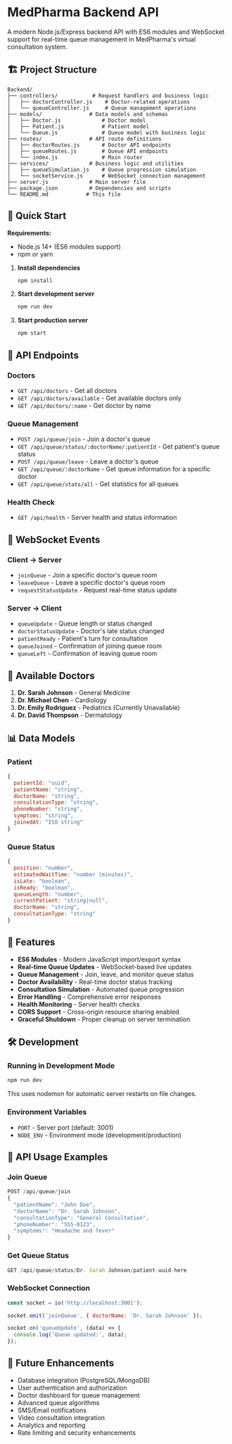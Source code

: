 # MedPharma Backend API

A modern Node.js/Express backend API with ES6 modules and WebSocket support for real-time queue management in MedPharma's virtual consultation system.

## 🏗️ Project Structure

```
Backend/
├── controllers/           # Request handlers and business logic
│   ├── doctorController.js    # Doctor-related operations
│   └── queueController.js     # Queue management operations
├── models/               # Data models and schemas
│   ├── Doctor.js             # Doctor model
│   ├── Patient.js            # Patient model
│   └── Queue.js              # Queue model with business logic
├── routes/               # API route definitions
│   ├── doctorRoutes.js       # Doctor API endpoints
│   ├── queueRoutes.js        # Queue API endpoints
│   └── index.js              # Main router
├── services/             # Business logic and utilities
│   ├── queueSimulation.js    # Queue progression simulation
│   └── socketService.js      # WebSocket connection management
├── server.js             # Main server file
├── package.json          # Dependencies and scripts
└── README.md            # This file
```

## 🚀 Quick Start

**Requirements:**
- Node.js 14+ (ES6 modules support)
- npm or yarn

1. **Install dependencies**
   ```bash
   npm install
   ```

2. **Start development server**
   ```bash
   npm run dev
   ```

3. **Start production server**
   ```bash
   npm start
   ```

## 📡 API Endpoints

### Doctors
- `GET /api/doctors` - Get all doctors
- `GET /api/doctors/available` - Get available doctors only
- `GET /api/doctors/:name` - Get doctor by name

### Queue Management
- `POST /api/queue/join` - Join a doctor's queue
- `GET /api/queue/status/:doctorName/:patientId` - Get patient's queue status
- `POST /api/queue/leave` - Leave a doctor's queue
- `GET /api/queue/:doctorName` - Get queue information for a specific doctor
- `GET /api/queue/stats/all` - Get statistics for all queues

### Health Check
- `GET /api/health` - Server health and status information

## 🔄 WebSocket Events

### Client → Server
- `joinQueue` - Join a specific doctor's queue room
- `leaveQueue` - Leave a specific doctor's queue room
- `requestStatusUpdate` - Request real-time status update

### Server → Client
- `queueUpdate` - Queue length or status changed
- `doctorStatusUpdate` - Doctor's late status changed
- `patientReady` - Patient's turn for consultation
- `queueJoined` - Confirmation of joining queue room
- `queueLeft` - Confirmation of leaving queue room

## 🏥 Available Doctors

1. **Dr. Sarah Johnson** - General Medicine
2. **Dr. Michael Chen** - Cardiology
3. **Dr. Emily Rodriguez** - Pediatrics (Currently Unavailable)
4. **Dr. David Thompson** - Dermatology

## 📊 Data Models

### Patient
```javascript
{
  patientId: "uuid",
  patientName: "string",
  doctorName: "string",
  consultationType: "string",
  phoneNumber: "string",
  symptoms: "string",
  joinedAt: "ISO string"
}
```

### Queue Status
```javascript
{
  position: "number",
  estimatedWaitTime: "number (minutes)",
  isLate: "boolean",
  isReady: "boolean",
  queueLength: "number",
  currentPatient: "string|null",
  doctorName: "string",
  consultationType: "string"
}
```

## 🔧 Features

- **ES6 Modules** - Modern JavaScript import/export syntax
- **Real-time Queue Updates** - WebSocket-based live updates
- **Queue Management** - Join, leave, and monitor queue status
- **Doctor Availability** - Real-time doctor status tracking
- **Consultation Simulation** - Automated queue progression
- **Error Handling** - Comprehensive error responses
- **Health Monitoring** - Server health checks
- **CORS Support** - Cross-origin resource sharing enabled
- **Graceful Shutdown** - Proper cleanup on server termination

## 🛠️ Development

### Running in Development Mode
```bash
npm run dev
```
This uses nodemon for automatic server restarts on file changes.

### Environment Variables
- `PORT` - Server port (default: 3001)
- `NODE_ENV` - Environment mode (development/production)

## 📝 API Usage Examples

### Join Queue
```javascript
POST /api/queue/join
{
  "patientName": "John Doe",
  "doctorName": "Dr. Sarah Johnson",
  "consultationType": "General Consultation",
  "phoneNumber": "555-0123",
  "symptoms": "Headache and fever"
}
```

### Get Queue Status
```javascript
GET /api/queue/status/Dr. Sarah Johnson/patient-uuid-here
```

### WebSocket Connection
```javascript
const socket = io('http://localhost:3001');

socket.emit('joinQueue', { doctorName: 'Dr. Sarah Johnson' });

socket.on('queueUpdate', (data) => {
  console.log('Queue updated:', data);
});
```

## 🔮 Future Enhancements

- Database integration (PostgreSQL/MongoDB)
- User authentication and authorization
- Doctor dashboard for queue management
- Advanced queue algorithms
- SMS/Email notifications
- Video consultation integration
- Analytics and reporting
- Rate limiting and security enhancements